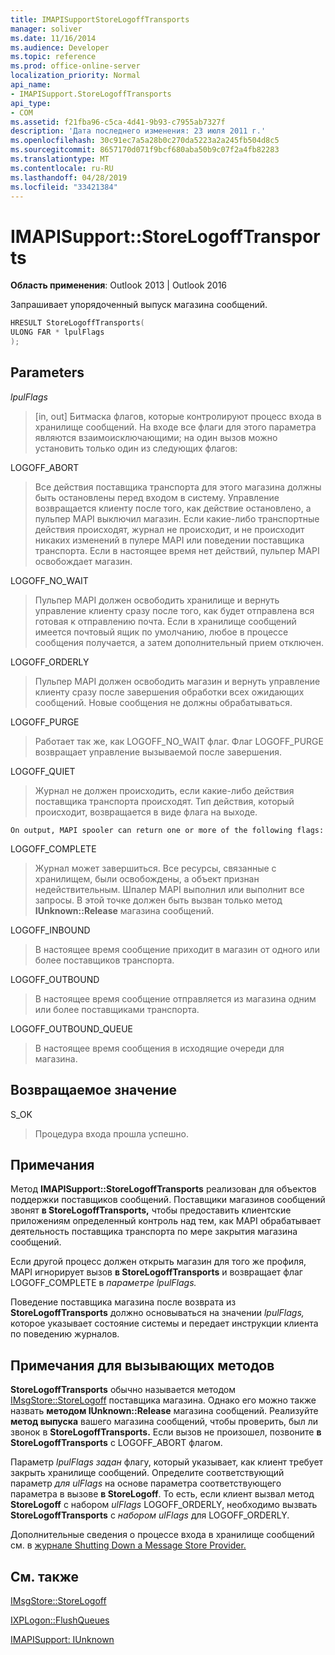 ```yaml
---
title: IMAPISupportStoreLogoffTransports
manager: soliver
ms.date: 11/16/2014
ms.audience: Developer
ms.topic: reference
ms.prod: office-online-server
localization_priority: Normal
api_name:
- IMAPISupport.StoreLogoffTransports
api_type:
- COM
ms.assetid: f21fba96-c5ca-4d41-9b93-c7955ab7327f
description: 'Дата последнего изменения: 23 июля 2011 г.'
ms.openlocfilehash: 30c91ec7a5a28b0c270da5223a2a245fb504d8c5
ms.sourcegitcommit: 8657170d071f9bcf680aba50b9c07f2a4fb82283
ms.translationtype: MT
ms.contentlocale: ru-RU
ms.lasthandoff: 04/28/2019
ms.locfileid: "33421384"
---
```

# <a name="imapisupportstorelogofftransports"></a>IMAPISupport::StoreLogoffTransports

  
  
**Область применения**: Outlook 2013 | Outlook 2016 
  
Запрашивает упорядоченный выпуск магазина сообщений.
  
```cpp
HRESULT StoreLogoffTransports(
ULONG FAR * lpulFlags
);
```

## <a name="parameters"></a>Parameters

 _lpulFlags_
  
> [in, out] Битмаска флагов, которые контролируют процесс входа в хранилище сообщений. На входе все флаги для этого параметра являются взаимоисключающими; на один вызов можно установить только один из следующих флагов:
    
LOGOFF_ABORT 
  
> Все действия поставщика транспорта для этого магазина должны быть остановлены перед входом в систему. Управление возвращается клиенту после того, как действие остановлено, а пульпер MAPI выключил магазин. Если какие-либо транспортные действия происходят, журнал не происходит, и не происходит никаких изменений в пулере MAPI или поведении поставщика транспорта. Если в настоящее время нет действий, пульпер MAPI освобождает магазин. 
    
LOGOFF_NO_WAIT 
  
> Пульпер MAPI должен освободить хранилище и вернуть управление клиенту сразу после того, как будет отправлена вся готовая к отправлению почта. Если в хранилище сообщений имеется почтовый ящик по умолчанию, любое в процессе сообщения получается, а затем дополнительный прием отключен. 
    
LOGOFF_ORDERLY 
  
> Пульпер MAPI должен освободить магазин и вернуть управление клиенту сразу после завершения обработки всех ожидающих сообщений. Новые сообщения не должны обрабатываться. 
    
LOGOFF_PURGE 
  
> Работает так же, как LOGOFF_NO_WAIT флаг. Флаг LOGOFF_PURGE возвращает управление вызываемой после завершения. 
    
LOGOFF_QUIET 
  
> Журнал не должен происходить, если какие-либо действия поставщика транспорта происходят. Тип действия, который происходит, возвращается в виде флага на выходе.
    
    On output, MAPI spooler can return one or more of the following flags:
    
LOGOFF_COMPLETE 
  
> Журнал может завершиться. Все ресурсы, связанные с хранилищем, были освобождены, а объект признан недействительным. Шпалер MAPI выполнил или выполнит все запросы. В этой точке должен быть вызван только метод **IUnknown::Release** магазина сообщений. 
    
LOGOFF_INBOUND 
  
> В настоящее время сообщение приходит в магазин от одного или более поставщиков транспорта. 
    
LOGOFF_OUTBOUND 
  
> В настоящее время сообщение отправляется из магазина одним или более поставщиками транспорта. 
    
LOGOFF_OUTBOUND_QUEUE 
  
> В настоящее время сообщения в исходящие очереди для магазина.
    
## <a name="return-value"></a>Возвращаемое значение

S_OK 
  
> Процедура входа прошла успешно.
    
## <a name="remarks"></a>Примечания

Метод **IMAPISupport::StoreLogoffTransports** реализован для объектов поддержки поставщиков сообщений. Поставщики магазинов сообщений звонят **в StoreLogoffTransports,** чтобы предоставить клиентские приложениям определенный контроль над тем, как MAPI обрабатывает деятельность поставщика транспорта по мере закрытия магазина сообщений. 
  
Если другой процесс должен открыть магазин для того же профиля, MAPI игнорирует вызов **в StoreLogoffTransports** и возвращает флаг LOGOFF_COMPLETE в _параметре lpulFlags._ 
  
Поведение поставщика магазина после возврата из **StoreLogoffTransports** должно основываться на значении  _lpulFlags,_ которое указывает состояние системы и передает инструкции клиента по поведению журналов. 
  
## <a name="notes-to-callers"></a>Примечания для вызывающих методов

 **StoreLogoffTransports** обычно называется методом [IMsgStore::StoreLogoff](imsgstore-storelogoff.md) поставщика магазина. Однако его можно также назвать **методом IUnknown::Release** магазина сообщений. Реализуйте **метод выпуска** вашего магазина сообщений, чтобы проверить, был ли звонок в **StoreLogoffTransports.** Если вызов не произошел, позвоните **в StoreLogoffTransports** с LOGOFF_ABORT флагом. 
  
Параметр  _lpulFlags задан_ флагу, который указывает, как клиент требует закрыть хранилище сообщений. Определите соответствующий параметр  _для ulFlags_ на основе параметра соответствующего параметра в вызове **в StoreLogoff**. То есть, если клиент вызвал метод **StoreLogoff** с набором  _ulFlags_ LOGOFF_ORDERLY, необходимо вызвать **StoreLogoffTransports** с  _набором ulFlags_ для LOGOFF_ORDERLY. 
  
Дополнительные сведения о процессе входа в хранилище сообщений см. в [журнале Shutting Down a Message Store Provider.](shutting-down-a-message-store-provider.md)
  
## <a name="see-also"></a>См. также



[IMsgStore::StoreLogoff](imsgstore-storelogoff.md)
  
[IXPLogon::FlushQueues](ixplogon-flushqueues.md)
  
[IMAPISupport: IUnknown](imapisupportiunknown.md)

